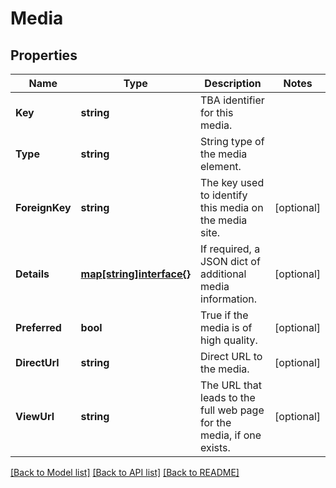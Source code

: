 # Media

## Properties

Name | Type | Description | Notes
------------ | ------------- | ------------- | -------------
**Key** | **string** | TBA identifier for this media. | 
**Type** | **string** | String type of the media element. | 
**ForeignKey** | **string** | The key used to identify this media on the media site. | [optional] 
**Details** | [**map[string]interface{}**](.md) | If required, a JSON dict of additional media information. | [optional] 
**Preferred** | **bool** | True if the media is of high quality. | [optional] 
**DirectUrl** | **string** | Direct URL to the media. | [optional] 
**ViewUrl** | **string** | The URL that leads to the full web page for the media, if one exists. | [optional] 

[[Back to Model list]](../README.md#documentation-for-models) [[Back to API list]](../README.md#documentation-for-api-endpoints) [[Back to README]](../README.md)


